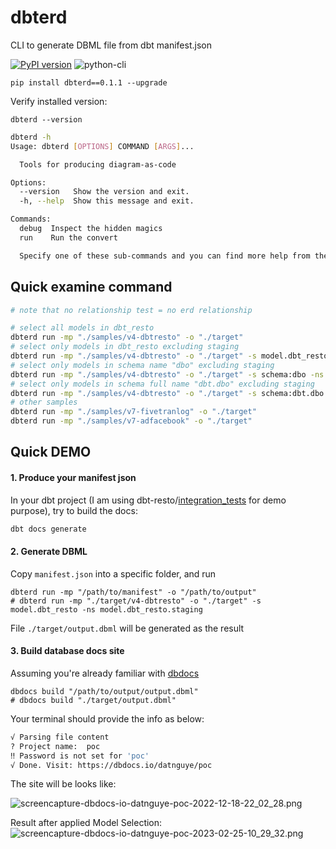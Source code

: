 # dbterd
CLI to generate DBML file from dbt manifest.json

[![PyPI version](https://badge.fury.io/py/dbterd.svg)](https://badge.fury.io/py/dbterd)
![python-cli](https://img.shields.io/badge/CLI-Python-FFCE3E?labelColor=14354C&logo=python&logoColor=white)

```
pip install dbterd==0.1.1 --upgrade
```

Verify installed version:
```
dbterd --version
```


```bash
dbterd -h
Usage: dbterd [OPTIONS] COMMAND [ARGS]...

  Tools for producing diagram-as-code

Options:
  --version   Show the version and exit.
  -h, --help  Show this message and exit.

Commands:
  debug  Inspect the hidden magics
  run    Run the convert

  Specify one of these sub-commands and you can find more help from there.
```

## Quick examine command
```bash
# note that no relationship test = no erd relationship

# select all models in dbt_resto 
dbterd run -mp "./samples/v4-dbtresto" -o "./target"
# select only models in dbt_resto excluding staging
dbterd run -mp "./samples/v4-dbtresto" -o "./target" -s model.dbt_resto -ns model.dbt_resto.staging
# select only models in schema name "dbo" excluding staging
dbterd run -mp "./samples/v4-dbtresto" -o "./target" -s schema:dbo -ns model.dbt_resto.staging
# select only models in schema full name "dbt.dbo" excluding staging
dbterd run -mp "./samples/v4-dbtresto" -o "./target" -s schema:dbt.dbo -ns model.dbt_resto.staging
# other samples
dbterd run -mp "./samples/v7-fivetranlog" -o "./target"
dbterd run -mp "./samples/v7-adfacebook" -o "./target"
```

## Quick DEMO
#### 1. Produce your manifest json

In your dbt project (I am using dbt-resto/[integration_tests](https://github.com/datnguye/dbt-resto) for demo purpose), try to build the docs:
```bash
dbt docs generate
```
    
#### 2. Generate DBML
Copy `manifest.json` into a specific folder, and run 
```
dbterd run -mp "/path/to/manifest" -o "/path/to/output"
# dbterd run -mp "./target/v4-dbtresto" -o "./target" -s model.dbt_resto -ns model.dbt_resto.staging
```

File `./target/output.dbml` will be generated as the result

#### 3. Build database docs site
Assuming you're already familiar with [dbdocs](https://dbdocs.io/docs#installation)
```
dbdocs build "/path/to/output/output.dbml"
# dbdocs build "./target/output.dbml"
```

Your terminal should provide the info as below:
```bash
√ Parsing file content
? Project name:  poc
‼ Password is not set for 'poc'
√ Done. Visit: https://dbdocs.io/datnguye/poc
```

The site will be looks like:

![screencapture-dbdocs-io-datnguye-poc-2022-12-18-22_02_28.png](https://github.com/datnguye/dbterd/blob/main/assets/images/screencapture-dbdocs-io-datnguye-poc-2022-12-18-22_02_28.png)

Result after applied Model Selection:
![screencapture-dbdocs-io-datnguye-poc-2023-02-25-10_29_32.png](https://github.com/datnguye/dbterd/blob/main/assets/images/screencapture-dbdocs-io-datnguye-poc-2023-02-25-10_29_32.png)
